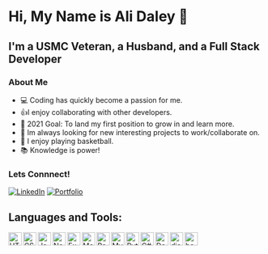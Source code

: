 <h1>Hi, My Name is Ali Daley 👋</h1>

<h2>I'm a USMC Veteran, a Husband, and a Full Stack Developer </h2>

### About Me
- 💻 Coding has quickly become a passion for me.
- 👍I enjoy collaborating with other developers.
- 🥅 2021 Goal: To land my first position to grow in and learn more.
- 👀 Im always looking for new interesting projects to work/collaborate on.
- 🏀 I enjoy playing basketball. 
- 📚 Knowledge is power!

### Lets Connnect!
  
[![LinkedIn](https://img.shields.io/badge/linkedin-%230077B5.svg?style=for-the-badge&logo=linkedin&logoColor=white)](https://www.linkedin.com/in/alidaley/)
[![Portfolio](https://img.shields.io/badge/Portfolio-%23000000.svg?style=for-the-badge&logo=firefox&logoColor=#FF7139)](https://daleyar.github.io/)
  
<h2>Languages and Tools:</h2>

<img align="left" alt="HTML5" height="26px" width="26px" src="https://api.iconify.design/logos:html-5.svg" />
<img align="left" alt="CSS" height="26px" width="26px" src="https://api.iconify.design/logos:css-3.svg" />
<img align="left" alt="JavaScript" height="26px" width="26px" src="https://api.iconify.design/logos:javascript.svg" />
<img align="left" alt="NodeJS" height="26px" width="26px" src="https://api.iconify.design/logos:nodejs-icon.svg" />
<img align="left" alt="Express" height="26px" width="26px" src="https://api.iconify.design/logos:express.svg" />
<img align="left" alt="MongoDB" height="26px" width="26px" src="https://api.iconify.design/vscode-icons:file-type-mongo.svg" />
<img align="left" alt="React" height="26px" width="26px" src="https://api.iconify.design/logos:react.svg" />
<img align="left" alt="MySQL" height="26px" width="26px" src="https://api.iconify.design/vscode-icons:file-type-mysql.svg" />
<img align="left" alt="Python" height="26px" width="26px" src="https://api.iconify.design/logos:python.svg" />
<img align="left" alt="C#" height="26px" width="26px" src="https://api.iconify.design/logos:c-sharp.svg" />
<img align="left" alt="DotNet" height="26px" width="26px" src="https://api.iconify.design/logos:dotnet.svg" />
<img align="left" alt="django" height="26px" width="26px" src="https://api.iconify.design/logos:django-icon.svg" />
<img align="left" alt="bootstrap" height="26px" width="26px" src="https://api.iconify.design/logos:bootstrap.svg" />
